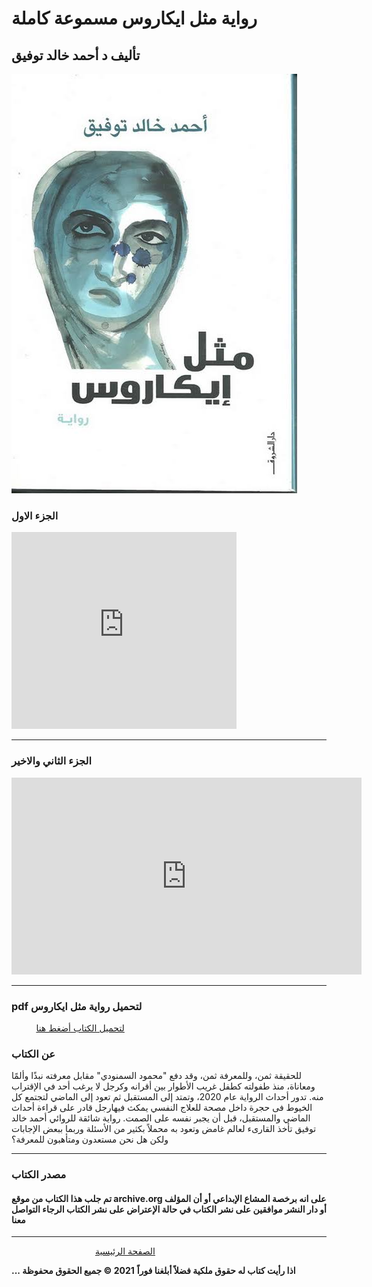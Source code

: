 # رواية مثل ايكاروس مسموعة كاملة
## تأليف د أحمد خالد توفيق
![](https://raw.githubusercontent.com/iqraa4u/iqraa4u.github.io/main/images%20-%202021-05-16T093938.630.jpeg)

### الجزء الاول
<iframe width="360" height="315" src="https://www.youtube.com/embed/7c2DfatEKws" title="YouTube video player" frameborder="0" allow="accelerometer; autoplay; clipboard-write; encrypted-media; gyroscope; picture-in-picture" allowfullscreen></iframe>

----
### الجزء الثاني والاخير
<iframe width="560" height="315" src="https://www.youtube.com/embed/cUGW4KEVn6s" title="YouTube video player" frameborder="0" allow="accelerometer; autoplay; clipboard-write; encrypted-media; gyroscope; picture-in-picture" allowfullscreen></iframe>

----
###  pdf لتحميل رواية مثل ايكاروس
          [لتحميل الكتاب أضغط هنا](https://iqraa4u.me/Ekaros.html)

### عن الكتاب

للحقيقة ثمن، وللمعرفة ثمن، وقد دفع "محمود السمنودي" مقابل معرفته نبذًا وألمًا ومعاناة، منذ طفولته كطفل غريب الأطوار بين أقرانه وكرجل لا يرغب أحد في الإقتراب منه. تدور أحداث الرواية عام 2020، وتمتد إلى المستقبل ثم تعود إلى الماضي لتجتمع كل الخيوط فى حجرة داخل مصحة للعلاج النفسي يمكث فيهارجل قادر على قراءة أحداث الماضي والمستقبل، قبل أن يجبر نفسه على الصمت. رواية شائقة للروائي أحمد خالد توفيق تأخذ القارىء لعالم غامض وتعود به محملاً بكثير من الأسئلة وربما ببعض الإجابات ولكن هل نحن مستعدون ومتأهبون للمعرفة؟
* * *

### مصدر الكتاب

#### تم جلب هذا الكتاب من موقع archive.org على انه برخصة المشاع الإبداعي أو أن المؤلف أو دار النشر موافقين على نشر الكتاب في حالة الإعتراض على نشر الكتاب الرجاء التواصل معنا

* * *

                                  [الصفحة الرئيسية](https://iqraa4u.me/)

**... اذا رأيت كتاب له حقوق ملكية فضلاً أبلغنا فوراً** **2021 © جميع الحقوق محفوظة**
